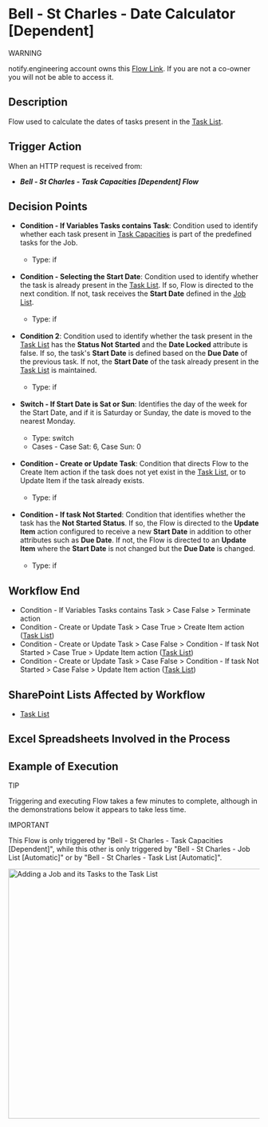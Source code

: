 # Bell - St Charles - Date Calculator [Dependent]

<div class="warning">
<p class="admonition-title">WARNING</p>
<p>notify.engineering account owns this <a href="https://make.powerautomate.com/environments/Default-a5273f41-687e-4e5e-9fba-18c6ce465b41/flows/shared/9352b06b-8c70-41e4-8c6c-8d03e396abd2/details" target="_blank">Flow Link</a>. If you are not a co-owner you will not be able to access it.</p>
</div>

## Description
Flow used to calculate the dates of tasks present in the <a href="https://vistacaretech.sharepoint.com/sites/engineering/Bell/StCharles/Lists/Tasks/1000%20Tasks.aspx" target="_blank">Task List</a>.

## Trigger Action
When an HTTP request is received from:
* ***Bell - St Charles - Task Capacities [Dependent] Flow***

## Decision Points
* **Condition - If Variables Tasks contains Task**: Condition used to identify whether each task present in <a href="https://vistacaretech.sharepoint.com/sites/engineering/Bell/StCharles/Lists/Task%20Capacities/AllItems.aspx" target="_blank">Task Capacities</a> is part of the predefined tasks for the Job.
<br></br>
    * Type: if
<br></br>
* **Condition - Selecting the Start Date**: Condition used to identify whether the task is already present in the <a href="https://vistacaretech.sharepoint.com/sites/engineering/Bell/StCharles/Lists/Tasks/1000%20Tasks.aspx" target="_blank">Task List</a>. If so, Flow is directed to the next condition. If not, task receives the **Start Date** defined in the <a href="https://vistacaretech.sharepoint.com/sites/engineering/Bell/StCharles/Lists/Job%20List/AllItems.aspx" target="_blank">Job List</a>.
<br></br>
    * Type: if
<br></br>
* **Condition 2**: Condition used to identify whether the task present in the <a href="https://vistacaretech.sharepoint.com/sites/engineering/Bell/StCharles/Lists/Tasks/1000%20Tasks.aspx" target="_blank">Task List</a> has the **Status Not Started** and the **Date Locked** attribute is false. If so, the task's **Start Date** is defined based on the **Due Date** of the previous task. If not, the **Start Date** of the task already present in the <a href="https://vistacaretech.sharepoint.com/sites/engineering/Bell/StCharles/Lists/Tasks/1000%20Tasks.aspx" target="_blank">Task List</a> is maintained.
<br></br>
    * Type: if
<br></br>
* **Switch - If Start Date is Sat or Sun**: Identifies the day of the week for the Start Date, and if it is Saturday or Sunday, the date is moved to the nearest Monday.
<br></br>
    * Type: switch
    * Cases - Case Sat: 6, Case Sun: 0
<br></br>
* **Condition - Create or Update Task**: Condition that directs Flow to the Create Item action if the task does not yet exist in the <a href="https://vistacaretech.sharepoint.com/sites/engineering/Bell/StCharles/Lists/Tasks/1000%20Tasks.aspx" target="_blank">Task List</a>, or to Update Item if the task already exists.
<br></br>
    * Type: if
<br></br>
* **Condition - If task Not Started**: Condition that identifies whether the task has the **Not Started Status**. If so, the Flow is directed to the **Update Item** action configured to receive a new **Start Date** in addition to other attributes such as **Due Date**. If not, the Flow is directed to an **Update Item** where the **Start Date** is not changed but the **Due Date** is changed.
<br></br>
    * Type: if

## Workflow End
* Condition - If Variables Tasks contains Task > Case False > Terminate action
* Condition - Create or Update Task > Case True > Create Item action (<a href="https://vistacaretech.sharepoint.com/sites/engineering/Bell/StCharles/Lists/Tasks/1000%20Tasks.aspx" target="_blank">Task List</a>)
* Condition - Create or Update Task > Case False > Condition - If task Not Started > Case True > Update Item action (<a href="https://vistacaretech.sharepoint.com/sites/engineering/Bell/StCharles/Lists/Tasks/1000%20Tasks.aspx" target="_blank">Task List</a>)
* Condition - Create or Update Task > Case False > Condition - If task Not Started > Case False > Update Item action (<a href="https://vistacaretech.sharepoint.com/sites/engineering/Bell/StCharles/Lists/Tasks/1000%20Tasks.aspx" target="_blank">Task List</a>)

## SharePoint Lists Affected by Workflow
* <a href="https://vistacaretech.sharepoint.com/sites/engineering/Bell/StCharles/Lists/Tasks/1000%20Tasks.aspx" target="_blank">Task List</a>

## Excel Spreadsheets Involved in the Process


## Example of Execution

<div class="seealso">
<p class="admonition-title">TIP</p>
<p>Triggering and executing Flow takes a few minutes to complete, although in the demonstrations below it appears to take less time.</p>
</div>

<div class="note">
<p class="admonition-title">IMPORTANT</p>
<p>This Flow is only triggered by "Bell - St Charles - Task Capacities [Dependent]", while this other is only triggered by "Bell - St Charles - Job List [Automatic]" or by "Bell - St Charles - Task List [Automatic]".</p>
</div>

<a class="" data-lightbox="Adding a Job and its Tasks to the Task List" href="../../../_static/flows/Bell - St Charles - Job List [Automatic]_Adding New Tasks.gif" title="Adding a Job and its Tasks to the Task List" data-title="Adding a Job and its Tasks to the Task List"><img src="../../../_static/flows/Bell - St Charles - Job List [Automatic]_Adding New Tasks.gif" class="align-center" width="800px" height="500px" alt="Adding a Job and its Tasks to the Task List">
</a>